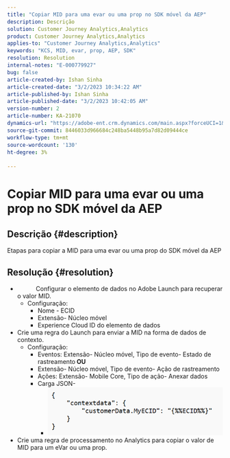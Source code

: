 ```yaml
---
title: "Copiar MID para uma evar ou uma prop no SDK móvel da AEP"
description: Descrição
solution: Customer Journey Analytics,Analytics
product: Customer Journey Analytics,Analytics
applies-to: "Customer Journey Analytics,Analytics"
keywords: "KCS, MID, evar, prop, AEP, SDK"
resolution: Resolution
internal-notes: "E-000779927"
bug: false
article-created-by: Ishan Sinha
article-created-date: "3/2/2023 10:34:22 AM"
article-published-by: Ishan Sinha
article-published-date: "3/2/2023 10:42:05 AM"
version-number: 2
article-number: KA-21070
dynamics-url: "https://adobe-ent.crm.dynamics.com/main.aspx?forceUCI=1&pagetype=entityrecord&etn=knowledgearticle&id=b7ef91c6-e5b8-ed11-83fe-6045bd0065f9"
source-git-commit: 8446033d966684c248ba5448b95a7d82d09444ce
workflow-type: tm+mt
source-wordcount: '130'
ht-degree: 3%

---
```


# Copiar MID para uma evar ou uma prop no SDK móvel da AEP

## Descrição {#description}

Etapas para copiar a MID para uma evar ou uma prop do SDK móvel da AEP

## Resolução {#resolution}


- &#x200B;&#x200B;&#x200B; &#x200B; &#x200B; &#x200B; &#x200B; &#x200B; &#x200B; &#x200B; &#x200B; &#x200B; &#x200B; &#x200B;Configurar o elemento de dados no Adobe Launch para recuperar o valor MID. 
   - Configuração:
      - Nome - ECID
      - Extensão- Núcleo móvel
      - Experience Cloud ID do elemento de dados &#x200B;&#x200B; &#x200B; &#x200B; &#x200B; &#x200B;&#x200B;
- Crie uma regra do Launch para enviar a MID na forma de dados de contexto.
   - Configuração:
      - Eventos: Extensão- Núcleo móvel, Tipo de evento- Estado de rastreamento<b> OU</b>
      - Extensão- Núcleo móvel, Tipo de evento- Ação de rastreamento
      - Ações: Extensão- Mobile Core, Tipo de ação- Anexar dados
      - Carga JSON- 
         - ![](assets/3a13db8a-e6b8-ed11-83fe-6045bd0065f9.png)
- Crie uma regra de processamento no Analytics para copiar o valor de MID para um eVar ou uma prop.

<br> <br>



